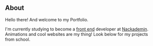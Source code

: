 <div class="about" id="about">
    <div class="left">
        <h2 class="section-h2">About</h2>
    </div>
    <div class="right">
        <p class="about-text"><span class="hello">Hello</span> <span class="hello">there!</span> <span class="hello">And</span> <span class="hello">welcome</span> <span class="hello">to</span> <span class="hello">my</span> <span class="hello">Portfolio.</span></p>
        <p class="about-text"><span class="hello">I'm</span> <span class="hello">currently</span> <span class="hello">studying</span> <span class="hello">to</span> <span class="hello">become</span> <span class="hello">a</span> <span class="hello"><a class="outline" href="https://en.wikipedia.org/wiki/Front-end_web_development" target="_blank">front end</a></span> <span class="hello">developer</span> <span class="hello">at</span> <span class="hello"><a class="outline" href="https://nackademin.se/" target="_blank">Nackademin</a>.</span> <span class="hello">Animations</span> <span class="hello">and</span> <span class="hello">cool</span> <span class="hello">websites</span> <span class="hello">are</span> <span class="hello">my</span> <span class="hello">thing!</span> <span class="hello">Look</span> <span class="hello">below</span> <span class="hello">for</span> <span class="hello">my</span> <span class="hello">projects</span> <span class="hello">from</span> <span class="hello">school.</span></p>
    </div>
</div>